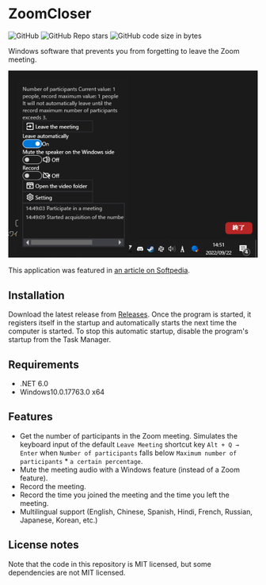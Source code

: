 # ZoomCloser

![GitHub](https://img.shields.io/github/license/34j/ZoomCloser)
![GitHub Repo stars](https://img.shields.io/github/stars/34j/ZoomCloser?style=social)
![GitHub code size in bytes](https://img.shields.io/github/languages/code-size/34j/ZoomCloser)

Windows software that prevents you from forgetting to leave the Zoom meeting.

![Sample](Example.png)

This application was featured in [an article on Softpedia](https://www.softpedia.com/get/Others/Miscellaneous/ZoomCloser.shtml).

## Installation

Download the latest release from [Releases](https://github.com/34j/ZoomCloser/releases). Once the program is started, it registers itself in the startup and automatically starts the next time the computer is started.
To stop this automatic startup, disable the program's startup from the Task Manager.

## Requirements

-   .NET 6.0
-   Windows10.0.17763.0 x64

## Features

-   Get the number of participants in the Zoom meeting. Simulates the keyboard input of the default `Leave Meeting` shortcut key `Alt + Q → Enter` when `Number of participants` falls below `Maximum number of participants` \* `a certain percentage`.
-   Mute the meeting audio with a Windows feature (instead of a Zoom feature).
-   Record the meeting.
-   Record the time you joined the meeting and the time you left the meeting.
-   Multilingual support (English, Chinese, Spanish, Hindi, French, Russian, Japanese, Korean, etc.)

## License notes

Note that the code in this repository is MIT licensed, but some dependencies are not MIT licensed.
